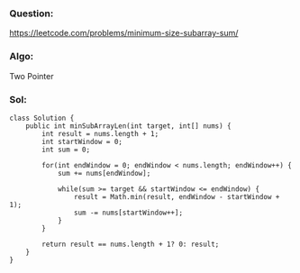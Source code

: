 ### Question:
https://leetcode.com/problems/minimum-size-subarray-sum/

### Algo:
Two Pointer

### Sol:
```
class Solution {
    public int minSubArrayLen(int target, int[] nums) {
        int result = nums.length + 1;
        int startWindow = 0;
        int sum = 0;
        
        for(int endWindow = 0; endWindow < nums.length; endWindow++) {
            sum += nums[endWindow];
            
            while(sum >= target && startWindow <= endWindow) {
                result = Math.min(result, endWindow - startWindow + 1);
                sum -= nums[startWindow++];
            }
        }
        
        return result == nums.length + 1? 0: result;
    }
}
```
